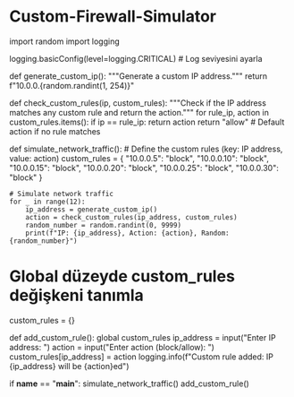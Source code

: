 # Custom-Firewall-Simulator

import random
import logging

logging.basicConfig(level=logging.CRITICAL)  # Log seviyesini ayarla

def generate_custom_ip():
    """Generate a custom IP address."""
    return f"10.0.0.{random.randint(1, 254)}"

def check_custom_rules(ip, custom_rules):
    """Check if the IP address matches any custom rule and return the action."""
    for rule_ip, action in custom_rules.items():
        if ip == rule_ip:
            return action
    return "allow"  # Default action if no rule matches

def simulate_network_traffic():
    # Define the custom rules (key: IP address, value: action)
    custom_rules = {
        "10.0.0.5": "block",
        "10.0.0.10": "block",
        "10.0.0.15": "block",
        "10.0.0.20": "block",
        "10.0.0.25": "block",
        "10.0.0.30": "block"
    }

    # Simulate network traffic
    for _ in range(12):
        ip_address = generate_custom_ip()
        action = check_custom_rules(ip_address, custom_rules)
        random_number = random.randint(0, 9999)
        print(f"IP: {ip_address}, Action: {action}, Random: {random_number}")

# Global düzeyde custom_rules değişkeni tanımla
custom_rules = {}

def add_custom_rule():
    global custom_rules
    ip_address = input("Enter IP address: ")
    action = input("Enter action (block/allow): ")
    custom_rules[ip_address] = action
    logging.info(f"Custom rule added: IP {ip_address} will be {action}ed")

if __name__ == "__main__":
    simulate_network_traffic()
    add_custom_rule()
